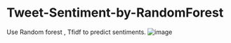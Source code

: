 # Tweet-Sentiment-by-RandomForest
Use Random forest , Tfidf to predict sentiments.
![image](https://github.com/2004-AlokSINGH/Tweet-Sentiment-by-RandomForest/assets/123860933/667784e8-4fa5-4ad3-9fea-59d772d80291)

